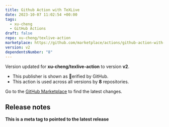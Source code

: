 ```yaml
---
title: Github Action with TeXLive
date: 2023-10-07 11:02:54 +00:00
tags:
  - xu-cheng
  - GitHub Actions
draft: false
repo: xu-cheng/texlive-action
marketplace: https://github.com/marketplace/actions/github-action-with-texlive
version: v2
dependentsNumber: "8"
---
```



Version updated for **xu-cheng/texlive-action** to version **v2**.
- This publisher is shown as erified by GitHub.
- This action is used across all versions by **8** repositories.

Go to the [GitHub Marketplace](https://github.com/marketplace/actions/github-action-with-texlive) to find the latest changes.

## Release notes

**This is a meta tag to pointed to the latest release**
